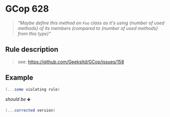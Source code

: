 ﻿# GCop 628

> *"Maybe define this method on `Foo` class as it's using \{number of used methods} of its members (compared to \{number of used methods} from this type)"*

## Rule description

> see: https://github.com/Geeksltd/GCop/issues/158

## Example

```csharp
(...some violating rule)
```

*should be* 🡻

```csharp
(...corrected version)
```